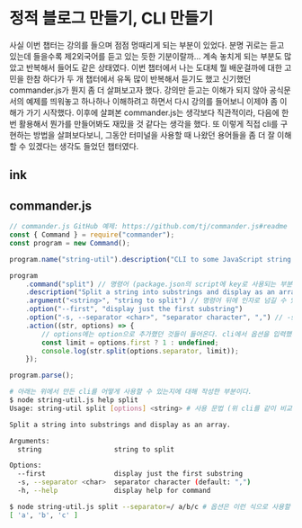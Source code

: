# 정적 블로그 만들기, CLI 만들기

사실 이번 챕터는 강의를 들으며 점점 멍때리게 되는 부분이 있었다. 분명 귀로는 듣고 있는데 들을수록 제2외국어를 듣고 있는 듯한 기분이랄까... 계속 놓치게 되는 부분도 많았고 반복해서 들어도 같은 상태였다. 이번 챕터에서 나는 도대체 뭘 배운걸까에 대한 고민을 한참 하다가 두 개 챕터에서 유독 많이 반복해서 듣기도 했고 신기했던 commander.js가 뭔지 좀 더 살펴보고자 했다. 강의만 듣고는 이해가 되지 않아 공식문서의 예제를 띄워놓고 하나하나 이해하려고 하면서 다시 강의를 들어보니 이제야 좀 이해가 가기 시작했다. 이후에 살펴본 commander.js는 생각보다 직관적이라, 다음에 한번 활용해서 뭔가를 만들어봐도 재밌을 것 같다는 생각을 했다. 또 이렇게 직접 cli를 구현하는 방법을 살펴보다보니, 그동안 터미널을 사용할 때 나왔던 용어들을 좀 더 잘 이해할 수 있겠다는 생각도 들었던 챕터였다.

## ink

## commander.js

```javascript
// commander.js GitHub 예제: https://github.com/tj/commander.js#readme
const { Command } = require("commander");
const program = new Command();

program.name("string-util").description("CLI to some JavaScript string utilities").version("0.8.0");

program
	.command("split") // 명령어 (package.json의 script에 key로 사용되는 부분이랑 매칭하면 이해하기 쉬움)
	.description("Split a string into substrings and display as an array") // help를 입력했을 때 어떤 명령어인지에 대한 설명을 확인할 수 있다
	.argument("<string>", "string to split") // 명령어 뒤에 인자로 넘길 수 있음. action에서 첫번째 인자로 받아서 활용 가능
	.option("--first", "display just the first substring")
	.option("-s, --separator <char>", "separator character", ",") // -s, --separator 둘 다 사용 가능
	.action((str, options) => {
		// options에는 option으로 추가했던 것들이 들어온다. cli에서 옵션을 입력했다면 true로 들어온다. e.g. { first: true })
		const limit = options.first ? 1 : undefined;
		console.log(str.split(options.separator, limit));
	});

program.parse();
```

```bash
# 아래는 위에서 만든 cli를 어떻게 사용할 수 있는지에 대해 작성한 부분이다.
$ node string-util.js help split
Usage: string-util split [options] <string> # 사용 문법 (위 cli를 같이 비교하면 각각의 메서드가 어떤 것을 의미하는 지 알기 쉽다.)

Split a string into substrings and display as an array.

Arguments:
  string                  string to split

Options:
  --first                 display just the first substring
  -s, --separator <char>  separator character (default: ",")
  -h, --help              display help for command

$ node string-util.js split --separator=/ a/b/c # 옵션은 이런 식으로 사용할 수 있다.
[ 'a', 'b', 'c' ]
```

